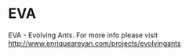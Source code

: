 # EVA
EVA - Evolving Ants. For more info please visit http://www.enriqueareyan.com/projects/evolvingants
